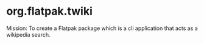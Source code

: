 # org.flatpak.twiki
Mission: To create a Flatpak package which is a cli application that acts as a wikipedia search.
